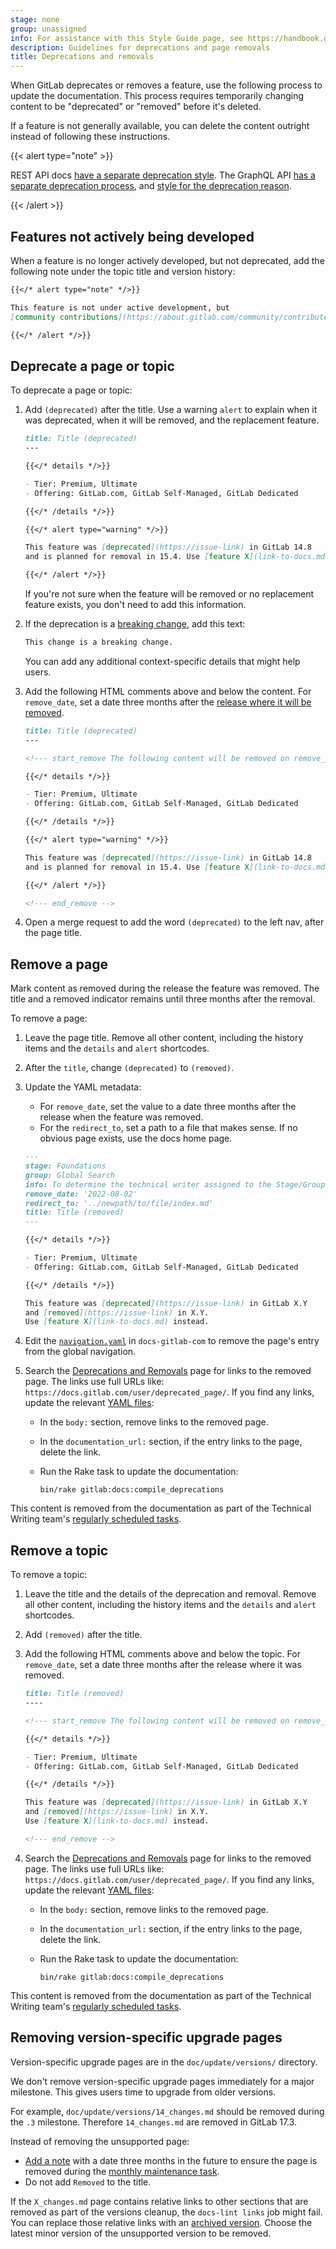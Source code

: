 ```yaml
---
stage: none
group: unassigned
info: For assistance with this Style Guide page, see https://handbook.gitlab.com/handbook/product/ux/technical-writing/#assignments-to-other-projects-and-subjects.
description: Guidelines for deprecations and page removals
title: Deprecations and removals
---
```


When GitLab deprecates or removes a feature, use the following process to update the documentation.
This process requires temporarily changing content to be "deprecated" or "removed" before it's deleted.

If a feature is not generally available, you can delete the content outright instead of following these instructions.

{{< alert type="note" >}}

REST API docs [have a separate deprecation style](../restful_api_styleguide.md#deprecations).
The GraphQL API [has a separate deprecation process](../../../api/graphql/_index.md#deprecation-and-removal-process),
and [style for the deprecation reason](../../api_graphql_styleguide.md#deprecation-reason-style-guide).

{{< /alert >}}

## Features not actively being developed

When a feature is no longer actively developed, but not deprecated, add the following note under
the topic title and version history:

```markdown
{{</* alert type="note" */>}}

This feature is not under active development, but
[community contributions](https://about.gitlab.com/community/contribute/) are welcome.

{{</* /alert */>}}
```

## Deprecate a page or topic

To deprecate a page or topic:

1. Add `(deprecated)` after the title. Use a warning `alert` to explain when it was deprecated,
   when it will be removed, and the replacement feature.

   ```markdown
   title: Title (deprecated)
   ---

   {{</* details */>}}

   - Tier: Premium, Ultimate
   - Offering: GitLab.com, GitLab Self-Managed, GitLab Dedicated

   {{</* /details */>}}

   {{</* alert type="warning" */>}}

   This feature was [deprecated](https://issue-link) in GitLab 14.8
   and is planned for removal in 15.4. Use [feature X](link-to-docs.md) instead.

   {{</* /alert */>}}
   ```

   If you're not sure when the feature will be removed or no
   replacement feature exists, you don't need to add this information.

1. If the deprecation is a [breaking change](../../../update/terminology.md#breaking-change), add this text:

   ```markdown
   This change is a breaking change.
   ```

   You can add any additional context-specific details that might help users.

1. Add the following HTML comments above and below the content. For `remove_date`,
   set a date three months after the [release where it will be removed](https://about.gitlab.com/releases/).

   ```markdown
   title: Title (deprecated)
   ---

   <!--- start_remove The following content will be removed on remove_date: 'YYYY-MM-DD' -->

   {{</* details */>}}

   - Tier: Premium, Ultimate
   - Offering: GitLab.com, GitLab Self-Managed, GitLab Dedicated

   {{</* /details */>}}

   {{</* alert type="warning" */>}}

   This feature was [deprecated](https://issue-link) in GitLab 14.8
   and is planned for removal in 15.4. Use [feature X](link-to-docs.md) instead.

   {{</* /alert */>}}

   <!--- end_remove -->
   ```

1. Open a merge request to add the word `(deprecated)` to the left nav, after the page title.

## Remove a page

Mark content as removed during the release the feature was removed.
The title and a removed indicator remains until three months after the removal.

To remove a page:

1. Leave the page title. Remove all other content, including the history items and the `details` and `alert` shortcodes.
1. After the `title`, change `(deprecated)` to `(removed)`.
1. Update the YAML metadata:
   - For `remove_date`, set the value to a date three months after
     the release when the feature was removed.
   - For the `redirect_to`, set a path to a file that makes sense. If no obvious
     page exists, use the docs home page.

   ```markdown
   ---
   stage: Foundations
   group: Global Search
   info: To determine the technical writer assigned to the Stage/Group associated with this page, see https://handbook.gitlab.com/handbook/product/ux/technical-writing/#assignments
   remove_date: '2022-08-02'
   redirect_to: '../newpath/to/file/index.md'
   title: Title (removed)
   ---

   {{</* details */>}}

   - Tier: Premium, Ultimate
   - Offering: GitLab.com, GitLab Self-Managed, GitLab Dedicated

   {{</* /details */>}}

   This feature was [deprecated](https://issue-link) in GitLab X.Y
   and [removed](https://issue-link) in X.Y.
   Use [feature X](link-to-docs.md) instead.
   ```

1. Edit the [`navigation.yaml`](https://gitlab.com/gitlab-org/technical-writing/docs-gitlab-com/-/blob/main/data/navigation.yaml) in `docs-gitlab-com`
   to remove the page's entry from the global navigation.
1. Search the [Deprecations and Removals](../../../update/deprecations.md) page for
   links to the removed page. The links use full URLs like: `https://docs.gitlab.com/user/deprecated_page/`.
   If you find any links, update the relevant [YAML files](https://gitlab.com/gitlab-org/gitlab/-/tree/master/data/deprecations):

   - In the `body:` section, remove links to the removed page.
   - In the `documentation_url:` section, if the entry links to the page, delete the link.
   - Run the Rake task to update the documentation:

     ```shell
     bin/rake gitlab:docs:compile_deprecations
     ```

This content is removed from the documentation as part of the Technical Writing team's
[regularly scheduled tasks](https://handbook.gitlab.com/handbook/product/ux/technical-writing/#regularly-scheduled-tasks).

## Remove a topic

To remove a topic:

1. Leave the title and the details of the deprecation and removal. Remove all other content,
   including the history items and the `details` and `alert` shortcodes.
1. Add `(removed)` after the title.
1. Add the following HTML comments above and below the topic.
   For `remove_date`, set a date three months after the release where it was removed.

   ```markdown
   title: Title (removed)
   ----

   <!--- start_remove The following content will be removed on remove_date: 'YYYY-MM-DD' -->

   {{</* details */>}}

   - Tier: Premium, Ultimate
   - Offering: GitLab.com, GitLab Self-Managed, GitLab Dedicated

   {{</* /details */>}}

   This feature was [deprecated](https://issue-link) in GitLab X.Y
   and [removed](https://issue-link) in X.Y.
   Use [feature X](link-to-docs.md) instead.

   <!--- end_remove -->
   ```

1. Search the [Deprecations and Removals](../../../update/deprecations.md) page for
   links to the removed page. The links use full URLs like: `https://docs.gitlab.com/user/deprecated_page/`.
   If you find any links, update the relevant [YAML files](https://gitlab.com/gitlab-org/gitlab/-/tree/master/data/deprecations):

   - In the `body:` section, remove links to the removed page.
   - In the `documentation_url:` section, if the entry links to the page, delete the link.
   - Run the Rake task to update the documentation:

     ```shell
     bin/rake gitlab:docs:compile_deprecations
     ```

This content is removed from the documentation as part of the Technical Writing team's
[regularly scheduled tasks](https://handbook.gitlab.com/handbook/product/ux/technical-writing/#regularly-scheduled-tasks).

## Removing version-specific upgrade pages

Version-specific upgrade pages are in the `doc/update/versions/` directory.

We don't remove version-specific upgrade pages immediately for a major milestone. This gives
users time to upgrade from older versions.

For example, `doc/update/versions/14_changes.md` should
be removed during the `.3` milestone. Therefore `14_changes.md` are
removed in GitLab 17.3.

Instead of removing the unsupported page:

- [Add a note](#remove-a-topic) with a date three months
in the future to ensure the page is removed during the
[monthly maintenance task](https://handbook.gitlab.com/handbook/product/ux/technical-writing/#regularly-scheduled-tasks).
- Do not add `Removed` to the title.

If the `X_changes.md` page contains relative links to other sections
that are removed as part of the versions cleanup, the `docs-lint links`
job might fail. You can replace those relative links with an [archived version](https://archives.docs.gitlab.com).
Choose the latest minor version of the unsupported version to be removed.

